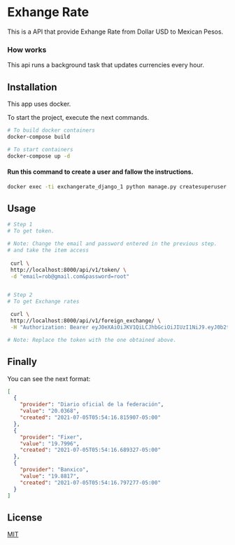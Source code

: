 # Exhange Rate

This is a API that provide Exhange Rate from Dollar USD to Mexican Pesos.

### How works
This api runs a background task that updates currencies every hour. 


## Installation

This app uses docker.

To start the project, execute the next commands.

```bash
# To build docker containers
docker-compose build

# To start containers
docker-compose up -d
```

#### Run this command to create a user and fallow the instructions.
```bash
docker exec -ti exchangerate_django_1 python manage.py createsuperuser
```

## Usage

```bash
# Step 1
# To get token.

# Note: Change the email and password entered in the previous step.
# and take the item access
 
 curl \
 http://localhost:8000/api/v1/token/ \
 -d "email=rob@gmail.com&password=root"


# Step 2
# To get Exchange rates 

 curl \
 http://localhost:8000/api/v1/foreign_exchange/ \
 -H "Authorization: Bearer eyJ0eXAiOiJKV1QiLCJhbGciOiJIUzI1NiJ9.eyJ0b2tlbl90eXBlIjoiYWNjZXNzIiwiZXhwIjoxNjI1NTI3MjI0LCJqdGkiOiJlODZiYmFhODQ0NjE0MzUyYTQ2NDVmOWEyNDNjNmRhMiIsInVzZXJfaWQiOjF9.hiI__ADRu2NO6OeGDsMZ8xrGLr0-GWy-IC4DaSu1gjw"

# Note: Replace the token with the one obtained above.

```

## Finally

You can see the next format:

```json
[
  {
    "provider": "Diario oficial de la federación",
    "value": "20.0368",
    "created": "2021-07-05T05:54:16.815907-05:00"
  },
  {
    "provider": "Fixer",
    "value": "19.7996",
    "created": "2021-07-05T05:54:16.689327-05:00"
  },
  {
    "provider": "Banxico",
    "value": "19.8817",
    "created": "2021-07-05T05:54:16.797277-05:00"
  }
]
```

## License
[MIT](https://choosealicense.com/licenses/mit/)
